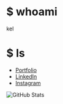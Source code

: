 # $ whoami

kel

# $ ls

- [Portfolio](https://iamkel.net)
- [LinkedIn](https://www.linkedin.com/in/ken119)
- [Instagram](https://instagram.com/michaelhenry119)

![GitHub Stats](https://github-readme-stats.vercel.app/api?username=michaelhenry&count_private=true&show_icons=true)
